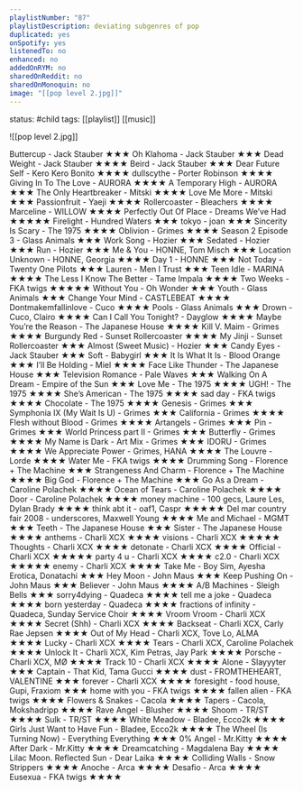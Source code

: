 ```yaml
---
playlistNumber: "87"
playlistDescription: deviating subgenres of pop
duplicated: yes
onSpotify: yes
listenedTo: no
enhanced: no
addedOnRYM: no
sharedOnReddit: no
sharedOnMonoquin: no
image: "[[pop level 2.jpg]]"
---
```

status: #child 
tags: [[playlist]] [[music]] 

![[pop level 2.jpg]]

Buttercup - Jack Stauber ★★★
Oh Klahoma - Jack Stauber ★★★
Dead Weight - Jack Stauber ★★★★
Beird - Jack Stauber ★★★
Dear Future Self - Kero Kero Bonito ★★★★
dullscythe - Porter Robinson ★★★★
Giving In To The Love - AURORA ★★★★
A Temporary High - AURORA ★★★
The Only Heartbreaker - Mitski ★★★★
Love Me More - Mitski ★★★
Passionfruit - Yaeji ★★★★
Rollercoaster - Bleachers ★★★★
Marceline - WILLOW ★★★★
Perfectly Out Of Place - Dreams We’ve Had ★★★★★
Firelight - Hundred Waters ★★★
tokyo - joan ★★★
Sincerity Is Scary - The 1975 ★★★★
Oblivion - Grimes ★★★★
Season 2 Episode 3 - Glass Animals ★★★
Work Song - Hozier ★★★
Sedated - Hozier ★★★
Run - Hozier ★★★
Me & You - HONNE, Tom Misch ★★★
Location Unknown - HONNE, Georgia ★★★★
Day 1 - HONNE ★★★
Not Today - Twenty One Pilots ★★★
Lauren - Men I Trust ★★★
Teen Idle - MARINA ★★★★
The Less I Know The Better - Tame Impala ★★★★
Two Weeks - FKA twigs ★★★★★
Without You - Oh Wonder ★★★
Youth - Glass Animals ★★★
Change Your Mind - CASTLEBEAT ★★★★
Dontmakemfallinlove - Cuco ★★★★
Pools - Glass Animals ★★★
Drown - Cuco, Clairo ★★★★
Can I Call You Tonight? - Dayglow ★★★★
Maybe You’re the Reason - The Japanese House ★★★★
Kill V. Maim - Grimes ★★★★
Burgundy Red - Sunset Rollercoaster ★★★★
My Jinji - Sunset Rollercoaster ★★★
Almost (Sweet Music) - Hozier ★★★
Candy Eyes - Jack Stauber ★★★
Soft - Babygirl ★★★
It Is What It Is - Blood Orange ★★★
I’ll Be Holding - Miel ★★★★
Face Like Thunder - The Japanese House ★★★
Television Romance - Pale Waves ★★★
Walking On A Dream - Empire of the Sun ★★★
Love Me - The 1975 ★★★★
UGH! - The 1975 ★★★★
She’s American - The 1975 ★★★★
sad day - FKA twigs ★★★★
Chocolate - The 1975 ★★★★
Genesis - Grimes ★★★
Symphonia IX (My Wait Is U) - Grimes ★★★
California - Grimes ★★★★
Flesh without Blood - Grimes ★★★★
Artangels - Grimes ★★★
Pin - Grimes ★★★
World Princess part II - Grimes ★★★
Butterfly - Grimes ★★★★
My Name is Dark - Art Mix - Grimes ★★★
IDORU - Grimes ★★★★
We Appreciate Power - Grimes, HANA ★★★★
The Louvre - Lorde ★★★★
Water Me - FKA twigs ★★★★
Drumming Song - Florence + The Machine ★★★
Strangeness And Charm - Florence + The Machine ★★★★
Big God - Florence + The Machine ★★★
Go As a Dream - Caroline Polachek ★★★★
Ocean of Tears - Caroline Polachek ★★★★
Door - Caroline Polachek ★★★★
money machine - 100 gecs, Laure Les, Dylan Brady ★★★★
think abt it - oaf1, Caspr ★★★★★
Del mar country fair 2008 - underscores, Maxwell Young ★★★★
Me and Michael - MGMT ★★★
Teeth - The Japanese House ★★★
Sister - The Japanese House ★★★★
anthems - Charli XCX ★★★★
visions - Charli XCX ★★★★★
Thoughts - Charli XCX ★★★★
detonate - Charli XCX ★★★★
Official - Charli XCX ★★★★★
party 4 u - Charli XCX ★★★★
c2.0 - Charli XCX ★★★★★
enemy - Charli XCX ★★★★
Take Me - Boy Sim, Ayesha Erotica, Donatachi ★★★
Hey Moon - John Maus ★★★
Keep Pushing On - John Maus ★★★
Believer - John Maus ★★★★
A/B Machines - Sleigh Bells ★★★
sorry4dying - Quadeca ★★★★
tell me a joke - Quadeca ★★★★
born yesterday - Quadeca ★★★★
fractions of infinity - Quadeca, Sunday Service Choir ★★★★
Vroom Vroom - Charli XCX ★★★★
Secret (Shh) - Charli XCX ★★★★
Backseat - Charli XCX, Carly Rae Jepsen ★★★★
Out of My Head - Charli XCX, Tove Lo, ALMA ★★★★
Lucky - Charli XCX ★★★★
Tears - Charli XCX, Caroline Polachek ★★★★
Unlock It - Charli XCX, Kim Petras, Jay Park ★★★★
Porsche - Charli XCX, MØ ★★★★
Track 10 - Charli XCX ★★★★
Alone - Slayyyter ★★★
Captain - That Kid, Tama Gucci ★★★★
dust - FROMTHEHEART, VALENTINE ★★★
forever - Charli XCX ★★★★
foresight - food house, Gupi, Fraxiom ★★★
home with you - FKA twigs ★★★★
fallen alien - FKA twigs ★★★★
Flowers & Snakes - Cacola ★★★★
Tapers - Cacola, Mokshadripp ★★★★
Rave Angel - Blusher ★★★★
Shoom - TR/ST ★★★★
Sulk - TR/ST ★★★★
White Meadow - Bladee, Ecco2k ★★★★
Girls Just Want to Have Fun - Bladee, Ecco2k ★★★★
The Wheel (Is Turning Now) - Everything Everything ★★★
0% Angel - Mr.Kitty ★★★★
After Dark - Mr.Kitty ★★★★
Dreamcatching - Magdalena Bay ★★★★
Lilac Moon. Reflected Sun - Dear Laika ★★★★
Colliding Walls - Snow Strippers ★★★★
Anoche - Arca ★★★★
Desafio - Arca ★★★★
Eusexua - FKA twigs ★★★★


